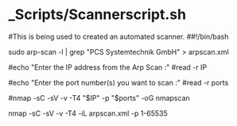 # _Scripts/Scannerscript.sh

#This is being used to created an automated scanner.
##!/bin/bash

sudo arp-scan -l | grep "PCS Systemtechnik GmbH" > arpscan.xml


#echo "Enter the IP address from the Arp Scan :"
#read -r IP

#echo "Enter the port number(s) you want to scan :"
#read -r ports

#nmap -sC -sV -v -T4 "$IP" -p "$ports" -oG nmapscan

nmap -sC -sV -v -T4 -iL arpscan.xml -p 1-65535
